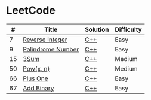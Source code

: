 LeetCode
========

| # | Title | Solution | Difficulty |
|---| ----- | -------- | ---------- |
|7|[Reverse Integer](https://leetcode.com/problems/reverse-integer/) | [C++](https://github.com/AgyeyaMishra/leetcode/blob/master/algorithms/cpp/reverseInteger.cpp)|Easy|
|9|[Palindrome Number](https://leetcode.com/problems/palindrome-number/) | [C++](https://github.com/AgyeyaMishra/leetcode/blob/master/algorithms/cpp/palindromeNumber.cpp)|Easy|
|15|[3Sum](https://leetcode.com/problems/3sum/) | [C++](https://github.com/AgyeyaMishra/leetcode/blob/master/algorithms/cpp/3Sum.cpp)|Medium|
|50|[Pow(x, n)](https://leetcode.com/problems/powx-n/) | [C++](https://github.com/AgyeyaMishra/leetcode/blob/master/algorithms/cpp/Pow(x%2C%20n).cpp)|Medium|
|66|[Plus One](https://leetcode.com/problems/plus-one/) | [C++](https://github.com/AgyeyaMishra/leetcode/blob/master/algorithms/cpp/plusOne.cpp)|Easy|
|67|[Add Binary](https://leetcode.com/problems/add-binary/) | [C++](https://github.com/AgyeyaMishra/leetcode/blob/master/algorithms/cpp/addBinary.cpp)|Easy|

